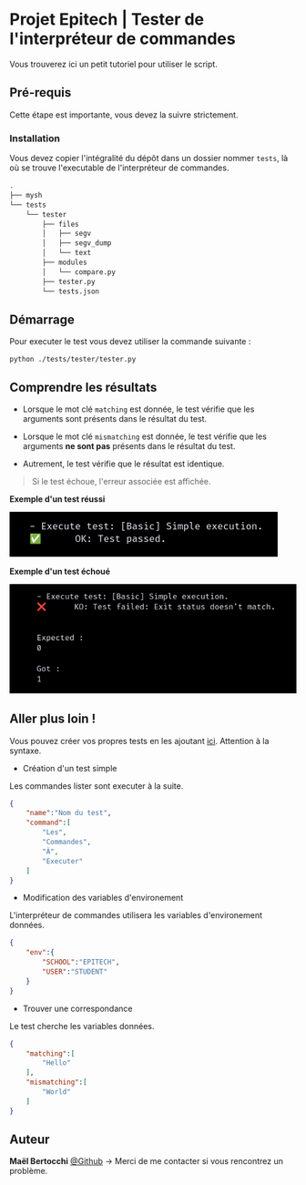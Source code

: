 # Projet Epitech | Tester de l'interpréteur de commandes

Vous trouverez ici un petit tutoriel pour utiliser le script.

## Pré-requis

Cette étape est importante, vous devez la suivre strictement.

### Installation

Vous devez copier l'intégralité du dépôt dans un dossier nommer `tests`, là
où se trouve l'executable de l'interpréteur de commandes.

```bash
.
├── mysh
└── tests
    └── tester
        ├── files
        │   ├── segv
        │   ├── segv_dump
        │   └── text
        ├── modules
        │   └── compare.py
        ├── tester.py
        └── tests.json
```

## Démarrage

Pour executer le test vous devez utiliser la commande suivante :
```
python ./tests/tester/tester.py
```

## Comprendre les résultats

* Lorsque le mot clé `matching` est donnée, le test vérifie que les arguments
sont présents dans le résultat du test.

* Lorsque le mot clé `mismatching` est donnée, le test vérifie que les
arguments __ne sont pas__ présents dans le résultat du test.

* Autrement, le test vérifie que le résultat est identique.

> Si le test échoue, l'erreur associée est affichée.

__Exemple d'un test réussi__

![success](./assets/success.png)

__Exemple d'un test échoué__

![failure](./assets/failure.png)

## Aller plus loin !

Vous pouvez créer vos propres tests en les ajoutant [ici](./tests.json).
Attention à la syntaxe.

* Création d'un test simple

Les commandes lister sont executer à la suite.

```json
{
    "name":"Nom du test",
    "command":[
        "Les",
        "Commandes",
        "À",
        "Executer"
    ]
}
```

* Modification des variables d'environement

L'interpréteur de commandes utilisera les variables d'environement données.

```json
{
    "env":{
        "SCHOOL":"EPITECH",
        "USER":"STUDENT"
    }
}
```

* Trouver une correspondance

Le test cherche les variables données.

```json
{
    "matching":[
        "Hello"
    ],
    "mismatching":[
        "World"
    ]
}
```

## Auteur

**Maël Bertocchi** [@Github](https://github.com/maelbth) → Merci de me
contacter si vous rencontrez un problème.
